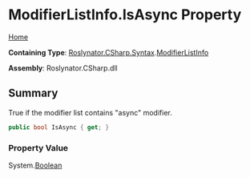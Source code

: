 <a name="_Top"></a>

# ModifierListInfo\.IsAsync Property

[Home](../../../../../README.md#_Top)

**Containing Type**: [Roslynator.CSharp.Syntax](../../README.md#_Top)\.[ModifierListInfo](../README.md#_Top)

**Assembly**: Roslynator\.CSharp\.dll

## Summary

True if the modifier list contains "async" modifier\.

```csharp
public bool IsAsync { get; }
```

### Property Value

System\.[Boolean](https://docs.microsoft.com/en-us/dotnet/api/system.boolean)

